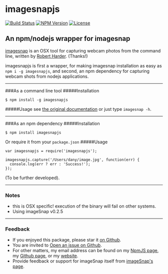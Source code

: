 # imagesnapjs

[![Build Status](https://travis-ci.org/danyshaanan/imagesnapjs.png)](https://travis-ci.org/danyshaanan/imagesnapjs)
[![NPM Version](https://img.shields.io/npm/v/imagesnapjs.svg?style=flat)](https://npmjs.org/package/imagesnapjs)
[![License](http://img.shields.io/npm/l/imagesnapjs.svg?style=flat)](LICENSE)

## An npm/nodejs wrapper for imagesnap
[imagesnap](https://github.com/rharder/imagesnap) is an OSX tool for capturing webcam photos from the command line,
written by [Robert Harder](https://github.com/rharder). (Thanks!)

imagesnapjs is first a wrapper, for making imagesnap installation as easy as `npm i -g imagesnapjs`,
and second, an npm dependency for capturing webcam shots from nodejs applications.

* * *
###As a command line tool
#####Installation
```
$ npm install -g imagesnapjs
```
#####Usage
see [the original documentation](https://github.com/rharder/imagesnap) or just type `imagesnap -h`.

* * *
###As an npm dependency
#####Installation
```
$ npm install imagesnapjs
```
Or require it from your `package.json`
#####Usage
```
var imagesnapjs = require('imagesnapjs');

imagesnapjs.capture('/Users/dany/image.jpg', function(err) {
  console.log(err ? err : 'Success!');
});
```

(To be further developed).

* * *
### Notes
* this is OSX specific! execution of the binary will fail on other systems.
* Using imageSnap v0.2.5

* * *
### Feedback
* If you enjoyed this package, please star it [on Github](https://github.com/danyshaanan/imagesnapjs).
* You are invited to [Open an issue on Github](https://github.com/danyshaanan/imagesnapjs/issues).
* For other matters, my email address can be found on my [NpmJS page](https://www.npmjs.org/~danyshaanan), my [Github page](https://github.com/danyshaanan), or my [website](http://danyshaanan.com/).
* Provide feedback or support for imageSnap itself from [imageSnap's page](http://www.iharder.net/current/macosx/imagesnap/).
